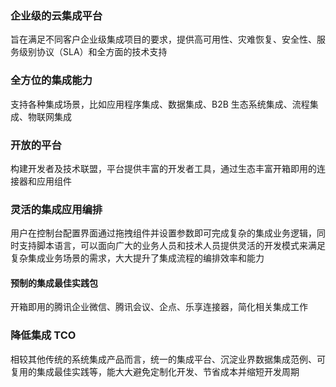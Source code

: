 ### 企业级的云集成平台
旨在满足不同客户企业级集成项目的要求，提供高可用性、灾难恢复、安全性、服务级别协议（SLA）和全方面的技术支持

### 全方位的集成能力
支持各种集成场景，比如应用程序集成、数据集成、B2B 生态系统集成、流程集成、物联网集成

### 开放的平台
构建开发者及技术联盟，平台提供丰富的开发者工具，通过生态丰富开箱即用的连接器和应用组件

### 灵活的集成应用编排
用户在控制台配置界面通过拖拽组件并设置参数即可完成复杂的集成业务逻辑，同时支持脚本语言，可以面向广大的业务人员和技术人员提供灵活的开发模式来满足复杂集成业务场景的需求，大大提升了集成流程的编排效率和能力

#### 预制的集成最佳实践包
开箱即用的腾讯企业微信、腾讯会议、企点、乐享连接器，简化相关集成工作

### 降低集成 TCO
相较其他传统的系统集成产品而言，统一的集成平台、沉淀业界数据集成范例、可复用的集成最佳实践等，能大大避免定制化开发、节省成本并缩短开发周期
